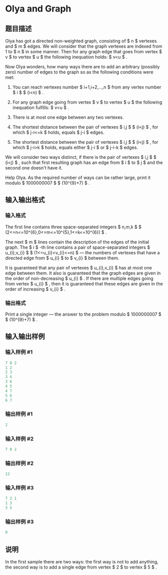 # Olya and Graph

## 题目描述

Olya has got a directed non-weighted graph, consisting of $ n $ vertexes and $ m $ edges. We will consider that the graph vertexes are indexed from 1 to $ n $ in some manner. Then for any graph edge that goes from vertex $ v $ to vertex $ u $ the following inequation holds: $ v&lt;u $ .

Now Olya wonders, how many ways there are to add an arbitrary (possibly zero) number of edges to the graph so as the following conditions were met:

1. You can reach vertexes number $ i+1,i+2,...,n $ from any vertex number $ i $ $ (i&lt;n) $ .

2. For any graph edge going from vertex $ v $ to vertex $ u $ the following inequation fulfills: $ v&lt;u $ .

3. There is at most one edge between any two vertexes.

4. The shortest distance between the pair of vertexes $ i,j $ $ (i&lt;j) $ , for which $ j-i<=k $ holds, equals $ j-i $ edges.

5. The shortest distance between the pair of vertexes $ i,j $ $ (i&lt;j) $ , for which $ j-i&gt;k $ holds, equals either $ j-i $ or $ j-i-k $ edges.

We will consider two ways distinct, if there is the pair of vertexes $ i,j $ $ (i&lt;j) $ , such that first resulting graph has an edge from $ i $ to $ j $ and the second one doesn't have it.

Help Olya. As the required number of ways can be rather large, print it modulo $ 1000000007 $ $ (10^{9}+7) $ .

## 输入输出格式

### 输入格式

The first line contains three space-separated integers $ n,m,k $ $ (2<=n<=10^{6},0<=m<=10^{5},1<=k<=10^{6}) $ .

The next $ m $ lines contain the description of the edges of the initial graph. The $ i $ -th line contains a pair of space-separated integers $ u_{i},v_{i} $ $ (1<=u_{i}&lt;v_{i}<=n) $ — the numbers of vertexes that have a directed edge from $ u_{i} $ to $ v_{i} $ between them.

It is guaranteed that any pair of vertexes $ u_{i},v_{i} $ has at most one edge between them. It also is guaranteed that the graph edges are given in the order of non-decreasing $ u_{i} $ . If there are multiple edges going from vertex $ u_{i} $ , then it is guaranteed that these edges are given in the order of increasing $ v_{i} $ .

### 输出格式

Print a single integer — the answer to the problem modulo $ 1000000007 $ $ (10^{9}+7) $ .

## 输入输出样例

### 输入样例 #1

```cpp
7 8 2
1 2
2 3
3 4
3 6
4 5
4 7
5 6
6 7

```
### 输出样例 #1

```cpp
2

```
### 输入样例 #2

```cpp
7 0 2

```
### 输出样例 #2

```cpp
12

```
### 输入样例 #3

```cpp
7 2 1
1 3
3 5

```
### 输出样例 #3

```cpp
0

```
## 说明

In the first sample there are two ways: the first way is not to add anything, the second way is to add a single edge from vertex $ 2 $ to vertex $ 5 $ .

